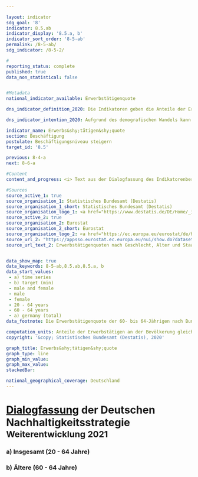 ```yaml
---
                   
layout: indicator                   
sdg_goal: '8'                   
indicator: 8.5.ab                   
indicator_display: '8.5.a, b'                   
indicator_sort_order: '8-5-ab'                   
permalink: /8-5-ab/                   
sdg_indicator: /8-5-2/                   

#                   
reporting_status: complete                   
published: true                   
data_non_statistical: false                   


#Metadata                   
national_indicator_available: Erwerbstätigenquote                   

dns_indicator_definition_2020: Die Indikatoren geben die Anteile der Erwerbstätigen im Alter zwischen 20 und 64 Jahren (8.5.a) und im Alter zwischen 60 und 64 Jahren (8.5.b) jeweils gemessen an der Gesamtbevölkerung derselben Altersklasse an.                   

dns_indicator_intention_2020: Aufgrund des demografischen Wandels kann es langfristig zu einem Mangel an Fachkräften in Deutschland kommen. Gleichzeitig droht eine zunehmende Unterfinanzierung der sozialen Sicherungssysteme. Das vorhandene Arbeitskräftepotenzial ist daher künftig besser auszuschöpfen. Die Erwerbs&shy;tätigen&shy;quote, das heißt der Anteil der Erwerbstätigen an der Bevölkerung im erwerbsfähigen Alter (20- bis 64-Jährige), soll bis zum Jahr 2030 auf 78&nbsp;% erhöht werden. Außerdem ist es das Ziel der Bundesregierung, dass bis 2030 die Erwerbstäti-genquote der Älteren (60- bis 64-Jährige) 60&nbsp;% beträgt.                   

indicator_name: Erwerbs&shy;tätigen&shy;quote                   
section: Beschäftigung                   
postulate: Beschäftigungsniveau steigern                   
target_id: '8.5'                   

previous: 8-4-a                   
next: 8-6-a                   

#Content                    
content_and_progress: <i> Text aus der Dialogfassung des Indikatorenberichts 2020</i><br><br>Datenquelle der Indikatoren ist die EU-Arbeitskräfteerhebung, die in Deutschland in den Mik-rozensus integriert ist. Die Arbeitskräfteerhebung findet unterjährig statt und wird von der europäischen Statistikbehörde Eurostat zunächst zu Quartalsergebnissen zusammengefasst und anschließend zu Jahresdurchschnittswerten verdichtet. Sie deckt die in privaten Haushalten lebende Bevölkerung ab, schließt jedoch Personen in Gemeinschaftsunterkünften aus. Die im Rahmen der Arbeitskräfteerhebung betrachtete erwerbstätige Bevölkerung besteht aus Personen ab 15 Jahren, die während der Referenzwoche mindestens eine Stunde eine Tätigkeit gegen Entgelt ausgeübt haben oder als unbezahlt mithelfender Familienangehöriger tätig waren.Eingeschlossen sind auch Personen, die nur vorübergehend nicht gearbeitet haben, weil sie zum Beispiel wegen Urlaub oder Krankheit abwesend waren.<br><br>Weiterhin ist zu berücksichtigen, dass seit dem Berichtsjahr 2005 für die Erwerbstätigenquo-ten Jahresdurchschnittsergebnisse verwendet werden. In den Jahren davor basierten die Berechnungen auf einer festen Berichtswoche pro Jahr. Ab 2011 erfolgten eine Neugestaltung der Frageführung zur besseren Erfassung der Erwerbstätigkeit sowie die Anpassung des Hochrechnungsfaktors anhand der Bevölkerungsfortschreibung auf Basis des Zensus 2011. Die Auswahlgrundlage der Stichprobe wurde ab Berichtsjahr 2016 auf Basis des Zensus 2011 aktualisiert.<br><br>Die Erwerbstätigenquote insgesamt (20- bis 64-Jährige) stieg von 68,7&nbsp;% im Jahr 2000 um 11,9 Prozentpunkte auf 80,6&nbsp;% im Jahr 2019, sodass der Zielwert von 78,0&nbsp;% für 2030 bereits jetzt erreicht ist.<br><br>Die Erwerbstätigenquote bei den Älteren (60- bis 64-Jährige) nahm von 19,6&nbsp;% im Jahr 2000 um 42,1 Prozentpunkte auf 61,7&nbsp;% im Jahr 2019 zu. Die Quote der Männer in dieser Altersgruppe hatte sich dabei um 39,4 Prozentpunkte auf 66,6&nbsp;% mehr als verdoppelt. Die Quote der Frauen verfünffachte sich sogar fast auf 57,0&nbsp;%. Damit wurde der angestrebte Anteil von 60&nbsp;% ebenfalls vor der in der Deutschen Nachhaltigkeitsstrategie gesetzten Frist erreicht.<br><br>Die Erwerbstätigenquoten von Frauen und Männern insgesamt entwickelten sich seit 2000 in dieselbe Richtung, jedoch in unterschiedlichem Umfang. Die Quote stieg bei den 20- bis 64-jährigen Männern im betrachteten Zeitraum um 8,1 Prozentpunkte auf 84,6&nbsp;%, bei den Frauen dagegen um 15,9 Prozentpunkte auf 76,6&nbsp;% und damit deutlich stärker, aber auch von einem niedrigeren Niveau aus. Bei einer Bewertung des Anstiegs der Erwerbstätigenquote der Frauen ist zu berücksichtigen, dass die Erhöhung der Quote mit einer Zunahme der Teilzeitbeschäftigung einherging. Im Jahr 2000 waren 61,5&nbsp;% der Frauen in Vollzeit und 38,5&nbsp;% in Teilzeit tätig. Im Jahr 2019 lagen die Anteile bei 52,9&nbsp;% in Vollzeit und 47,1&nbsp;% in Teilzeit. Im Vergleich reduzierte sich der Anteil der Männer, die in Vollzeit tätig sind, von 95,7&nbsp;% (2000) auf 90,5&nbsp;% (2019).<br><br>Bei einer Differenzierung der Erwerbstätigenquote nach Altersgruppen zeigen sich unterschiedliche Tendenzen. Bei der Gruppe der 20- bis 24-Jährigen erhöhte sich die Quote von 2000 bis 2019 um 2,5 Prozentpunkte auf 67,3&nbsp;%. Das gegenüber den 25- bis 59-Jährigen niedrigere Niveau hängt auch mit den durchschnittlichen Ausbildungszeiten in Schule und Universität zusammen, wodurch sich der Eintritt in das Berufsleben verschiebt. Bei den 25- bis 59-Jährigen ist hingegen ein Anstieg der Erwerbstätigenquote auf 84,8&nbsp;% (+ 8,6 Prozentpunkte im Vergleich zu 2000) bis zum Jahr 2019 zu beobachten.                   

#Sources
source_active_1: true                           
source_organisation_1: Statistisches Bundesamt (Destatis)                           
source_organisation_1_short: Statistisches Bundesamt (Destatis)                           
source_organisation_logo_1: <a href="https://www.destatis.de/DE/Home/_inhalt.html"><img src="https://g205sdgs.github.io/sdg-indicators/public/logos/destatis.png" alt="Logo Statistisches Bundesamt (Destatis)" title="Klicken Sie hier um zu der Homepage der Organisation zu gelangen" /></a>
source_active_2: true                           
source_organisation_2: Eurostat                           
source_organisation_2_short: Eurostat                           
source_organisation_logo_2: <a href="https://ec.europa.eu/eurostat/de/home"><img src="https://g205sdgs.github.io/sdg-indicators/public/logos/eurostat.png" alt="Logo Eurostat" title="Klicken Sie hier um zu der Homepage der Organisation zu gelangen" /></a>
source_url_2: "https://appsso.eurostat.ec.europa.eu/nui/show.do?dataset=lfsq_ergan&lang=de"                               
source_url_text_2: Erwerbstätigenquoten nach Geschlecht, Alter und Staatsangehörigkeit                               


data_show_map: true                   
data_keywords: 8-5-ab,8.5.ab,8.5.a, b                   
data_start_values: 
 - a) time series
 - b) target (min)
 - male and female
 - male
 - female
 - 20 - 64 years
 - 60 - 64 years
 - a) germany (total)                   
data_footnote: Die Erwerbstätigenquote der 60- bis 64-Jährigen nach Bundesländern ist grundsätzlich berechenbar, zur Zeit liegen aber keine Daten vor.                   

computation_units: Anteile der Erwerbstätigen an der Bevölkerung gleichen Alters, in&nbsp;%                   
copyright: '&copy; Statistisches Bundesamt (Destatis), 2020'                   

graph_title: Erwerbs&shy;tätigen&shy;quote                   
graph_type: line                   
graph_min_value:                    
graph_max_value:                    
stackedBar:                    

national_geographical_coverage: Deutschland                   
---
```

<h1><a href="https://www.bundesregierung.de/breg-de/themen/nachhaltigkeitspolitik/eine-strategie-begleitet-uns/dialog-zur-nachhaltigkeit" style="color: black">  <u>Dialogfassung</u></a> der Deutschen Nachhaltigkeitsstrategie<br><small>Weiterentwicklung 2021</small></h1>
<div>                           
  <div class="my-header">                           
    <h3>a) Insgesamt (20 - 64 Jahre)                           
    </h3>                           
  </div>                           
</div>                           
<div>                           
  <div class="my-header">                           
    <h3>b) Ältere (60 - 64 Jahre)                           
    </h3>                           
  </div>                           
</div>